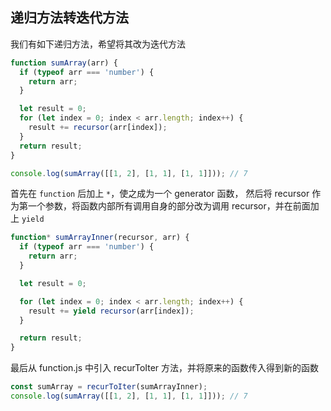 ## 递归方法转迭代方法

我们有如下递归方法，希望将其改为迭代方法

```javascript
function sumArray(arr) {
  if (typeof arr === 'number') {
    return arr;
  }

  let result = 0;
  for (let index = 0; index < arr.length; index++) {
    result += recursor(arr[index]);
  }
  return result;
}

console.log(sumArray([[1, 2], [1, 1], [1, 1]])); // 7
```

首先在 `function` 后加上 `*`，使之成为一个 generator 函数，
然后将 recursor 作为第一个参数，将函数内部所有调用自身的部分改为调用 recursor，并在前面加上 `yield`

```javascript
function* sumArrayInner(recursor, arr) {
  if (typeof arr === 'number') {
    return arr;
  }

  let result = 0;

  for (let index = 0; index < arr.length; index++) {
    result += yield recursor(arr[index]);
  }

  return result;
}

```

最后从 function.js 中引入 recurToIter 方法，并将原来的函数传入得到新的函数

```javascript
const sumArray = recurToIter(sumArrayInner);
console.log(sumArray([[1, 2], [1, 1], [1, 1]])); // 7
```
